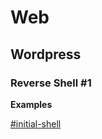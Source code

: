 # Web







## Wordpress

### Reverse Shell #1

**Examples**&#x20;

[#initial-shell](../../walkthroughs/tryhackme/wordpress-cve-2021-29447.md#initial-shell "mention")



